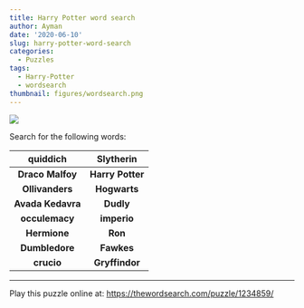 ```yaml
---
title: Harry Potter word search
author: Ayman
date: '2020-06-10'
slug: harry-potter-word-search
categories:
  - Puzzles
tags:
  - Harry-Potter
  - wordsearch
thumbnail: figures/wordsearch.png
---
```



![](![](https://raw.githubusercontent.com/europa-ee/news/master/static/figures/wordsearch.png))

Search for the following words:

quiddich| Slytherin
:---: | :---:
**Draco Malfoy** | **Harry Potter**
**Ollivanders** | **Hogwarts**
**Avada Kedavra** | **Dudly**
**occulemacy** | **imperio**
**Hermione** | **Ron**
**Dumbledore** | **Fawkes**
**crucio** | **Gryffindor**

<hr>

Play this puzzle online at: https://thewordsearch.com/puzzle/1234859/






